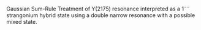 Gaussian Sum-Rule Treatment of Y(2175) resonance interpreted as a $1^{--}$ strangonium hybrid state using a double narrow resonance with a  possible mixed state.
